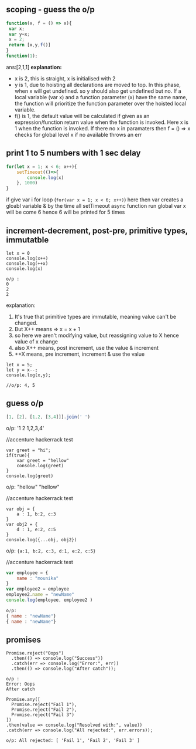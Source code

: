 ## scoping - guess the o/p
```javascript
function(x, f = () => x){
 var x;
 var y=x;
 x = 2;
 return [x,y,f()]
} 
function(1); 
```
ans:[2,1,1]
**explanation:**
- x is 2, this is straight, x is initialised with 2
- y is 1, due to hoisting all declarations are moved to top. In this phase, when x will get undefined. so y should also get undefined but no. If a local variable (var x) and a function parameter (x) have the same name, the function will prioritize the function parameter over the hoisted local variable.
- f() is 1, the default value will be calculated if given as an expression/function return value when the function is invoked. Here x is 1 when the function is invoked. If there no x in paramaters then f = () => x checks for global level x if no available throws an err

## print 1 to 5 numbers with 1 sec delay
```javascript
for(let x = 1; x < 6; x++){ 
    setTimeout(()=>{
        console.log(x)
    }, 1000)
}
```
if give var i for loop (```for(var x = 1; x < 6; x++)```) here then var creates a gloabl variable & by the time all setTimeout async function run global var x will be come 6 hence 6 will be printed for 5 times

## increment-decrement, post-pre, primitive types, immutatble
```JS
let x = 0
console.log(x++)
console.log(++x)
console.log(x)
```

```JS
o/p :
0
2
2
```
explanation: 
1. It's true that primitive types are immutable, meaning value can't be changed. 
2. But X++ means => x = x + 1
3. so here we aren't modifying value, but reassigning value to X hence value of x change
4. also X++ means, post increment, use the value & increment
5. ++X means, pre increment, increment & use the value

```JS
let x = 5;
let y = x--;
console.log(x,y);

//o/p: 4, 5
```

## guess o/p
```js
[1, [2], [1,2, [3,4]]].join(' ')
```
o/p: '1 2 1,2,3,4'

//accenture hackerrack test
```JS
var greet = "hi";
if(true){
    var greet = "hellow"
    console.log(greet)
}
console.log(greet)
```
o/p: 
"hellow"
"hellow"

//accenture hackerrack test
```JS
var obj = {
    a : 1, b:2, c:3
}
var obj2 = {
    d : 1, e:2, c:5
}
console.log({...obj, obj2})
```
o/p: ```{a:1, b:2, c:3, d:1, e:2, c:5}```

//accenture hackerrack test
```js
var employee = {
    name : "mounika"
}
var employee2 = employee
employee2.name = "newName"
console.log(employee, employee2 )

o/p: 
{ name : "newName"}
{ name : "newName"}
```

## promises

```JS
Promise.reject("Oops")
  .then(() => console.log("Success"))
  .catch(err => console.log("Error:", err))
  .then(() => console.log("After catch"));

o/p :
Error: Oops
After catch
```

```JS
Promise.any([
  Promise.reject("Fail 1"),
  Promise.reject("Fail 2"),
  Promise.reject("Fail 3")
])
.then(value => console.log("Resolved with:", value))
.catch(err => console.log("All rejected:", err.errors));

o/p: All rejected: [ 'Fail 1', 'Fail 2', 'Fail 3' ]
```
